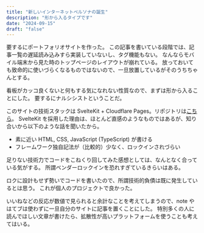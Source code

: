 ```yaml
---
title: "新しいインターネットペルソナの誕生"
description: "形から入るタイプです"
date: "2024-09-15"
draft: "false"
---
```


要するにポートフォリオサイトを作った。
この記事を書いている段階では、記事一覧の遅延読み込みすら実装していないし、タグ機能もない。
なんならモバイル端末から見た時のトップページのレイアウトが崩れている。
放っておいても致命的に使いづらくなるものではないので、一旦放置しているがそのうちちゃんとする。

看板がカッコ良くないと何もする気になれない性質なので、まずは形から入ることにした。
要するにナルシシストということだ。

このサイトの技術スタックは SvelteKit + Cloudflare Pages。リポジトリは[こちら](https://github.com/peaksvndvalleys/pav_works)。
SvelteKit を採用した理由は、ほとんど直感のようなものではあるが、知り合いから以下のような話を聞いたから。

* 素に近い HTML, CSS, JavaScript (TypeScript) が書ける
* フレームワーク独自記法が（比較的）少なく、ロックインされづらい

足りない技術力でコードをこねくり回してみた感想としては、なんとなく合っている気がする。
所謂ベンダーロックインを恐れすぎているきらいはある。

ロクに設計もせず勢いでコードを書いたので、所謂技術的負債は既に発生しているとは思う。
これが個人のプロジェクトで良かった。

いいねなどの反応が数値で見られると余計なことを考えてしまうので、note やはてブは使わずに一旦自分のサイトに記事を置くことにした。
特別多くの人に読んでほしい文章が書けたら、拡散性が高いプラットフォームを使うことも考えてはいる。